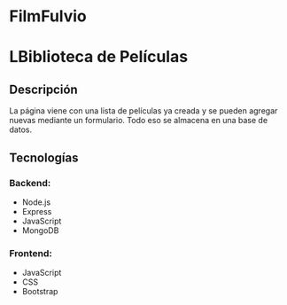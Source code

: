 # FilmFulvio
# LBiblioteca de Películas

## Descripción
La página viene con una lista de películas ya creada y se pueden agregar nuevas mediante un formulario. Todo eso se almacena en una base de datos.

## Tecnologías
### Backend:
- Node.js
- Express
- JavaScript
- MongoDB

### Frontend:
- JavaScript
- CSS
- Bootstrap
